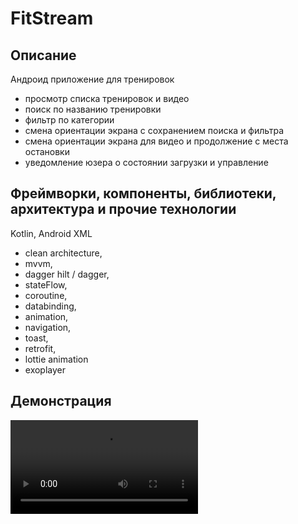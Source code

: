 # FitStream

## Описание 
Андроид приложение для тренировок
- просмотр списка тренировок и видео
- поиск по названию тренировки
- фильтр по категории
- смена ориентации экрана с сохранением поиска и фильтра
- смена ориентации экрана для видео и продолжение с места остановки
- уведомление юзера о состоянии загрузки и управление 

## Фреймворки, компоненты, библиотеки, архитектура и прочие технологии 
Kotlin, Android XML

- clean architecture, <br/>
- mvvm, <br/>
- dagger hilt / dagger, <br/>
- stateFlow, <br/>
- coroutine, <br/>
- databinding, <br/>
- animation, <br/>
- navigation, <br/>
- toast, <br/>
- retrofit, <br/>
- lottie animation <br/>
- exoplayer <br/>

## Демонстрация  
<video src="https://github.com/user-attachments/assets/105ddd15-1a1b-4bf1-b3fc-2d817ad73e68"></video> 












